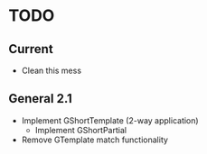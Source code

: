 # TODO

## Current
- Clean this mess

## General 2.1
- Implement GShortTemplate (2-way application)
  - Implement GShortPartial
- Remove GTemplate match functionality
